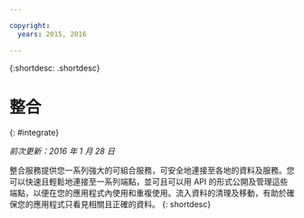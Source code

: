 ```yaml
---

copyright:
  years: 2015, 2016

---
```



{:shortdesc: .shortdesc} 

# 整合
{: #integrate}

*前次更新：2016 年 1 月 28 日*

整合服務提供您一系列強大的可組合服務，可安全地連接至各地的資料及服務。您可以快速且輕鬆地連接至一系列端點，並可且可以用 API 的形式公開及管理這些端點，以便在您的應用程式內使用和重複使用。流入資料的清理及移動，有助於確保您的應用程式只看見相關且正確的資料。
{: shortdesc}


